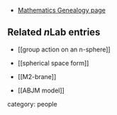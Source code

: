 
* [Mathematics Genealogy page](https://www.genealogy.math.ndsu.nodak.edu/id.php?id=128119)

## Related $n$Lab entries

* [[group action on an n-sphere]]

* [[spherical space form]]

* [[M2-brane]]

* [[ABJM model]]

category: people